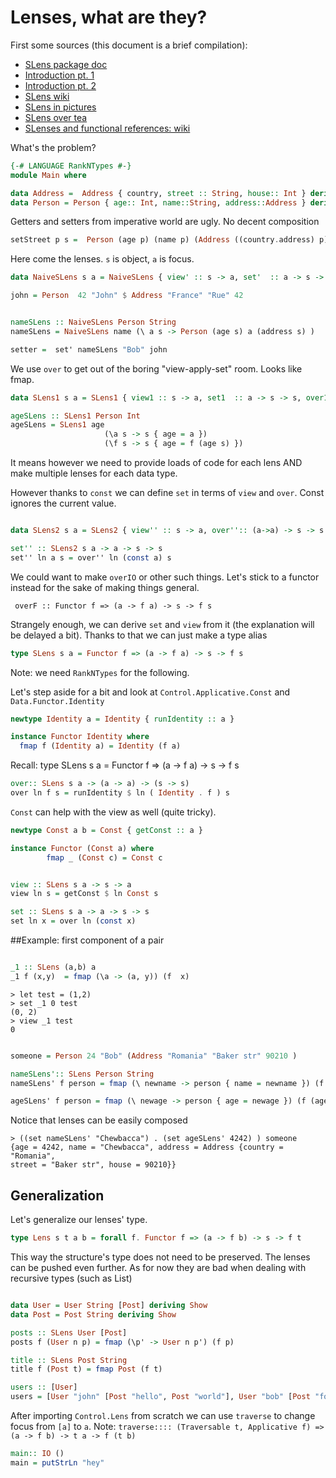 # Lenses, what are they?

First some sources (this document is a brief compilation): 

* [SLens package doc](https://hackage.haskell.org/package/lens)
* [Introduction pt. 1](http://blog.jakubarnold.cz/2014/07/14/lens-tutorial-introduction-part-1.html)
* [Introduction pt. 2](http://blog.jakubarnold.cz/2014/08/06/lens-tutorial-stab-traversal-part-2.html)
* [SLens wiki](https://github.com/ekmett/lens/wiki)
* [SLens in pictures](http://adit.io/posts/2013-07-22-lenses-in-pictures.html)
* [SLens over tea](http://artyom.me/lens-over-tea-1)
* [SLenses and functional references: wiki](https://en.wikibooks.org/wiki/Haskell/SLenses_and_functional_references)


What's the problem?

```haskell
{-# LANGUAGE RankNTypes #-}
module Main where

data Address =  Address { country, street :: String, house:: Int } deriving Show
data Person = Person { age:: Int, name::String, address::Address } deriving Show

```

Getters and setters from imperative world are ugly.
No decent composition

```haskell
setStreet p s =  Person (age p) (name p) (Address ((country.address) p) s ((house.address) p ) ) 
```

Here come the lenses. ```s``` is object, ```a``` is focus.



```haskell
data NaiveSLens s a = NaiveSLens { view' :: s -> a, set'  :: a -> s -> s }

john = Person  42 "John" $ Address "France" "Rue" 42


nameSLens :: NaiveSLens Person String
nameSLens = NaiveSLens name (\ a s -> Person (age s) a (address s) )

setter =  set' nameSLens "Bob" john

```

We use ```over``` to get out of the boring "view-apply-set" room. Looks like fmap.

```haskell
data SLens1 s a = SLens1 { view1 :: s -> a, set1  :: a -> s -> s, over1:: (a->a) -> s -> s }

ageSLens :: SLens1 Person Int
ageSLens = SLens1 age
                     (\a s -> s { age = a })
                     (\f s -> s { age = f (age s) })

```

It means however we need to provide loads of code for each lens AND make multiple lenses for each data type.

However thanks to ```const``` we can define ```set``` in terms of ```view``` and ```over```.
Const ignores the current value.

```haskell

data SLens2 s a = SLens2 { view'' :: s -> a, over'':: (a->a) -> s -> s }

set'' :: SLens2 s a -> a -> s -> s
set'' ln a s = over'' ln (const a) s

```

We could want to make ```overIO``` or other such things. Let's stick to a functor instead for the sake of making things general.

` overF :: Functor f => (a -> f a) -> s -> f s`


Strangely enough, we can derive ```set``` and ```view``` from it (the explanation will be delayed a bit). Thanks to that we can just make a type alias


```haskell
type SLens s a = Functor f => (a -> f a) -> s -> f s

```

Note: we need ```RankNTypes``` for the following.

Let's step aside for a bit and look at  ```Control.Applicative.Const``` and ```Data.Functor.Identity```

```haskell
newtype Identity a = Identity { runIdentity :: a }

instance Functor Identity where
  fmap f (Identity a) = Identity (f a)
```
Recall: 
type SLens s a = Functor f => (a -> f a) -> s -> f s
```haskell
over:: SLens s a -> (a -> a) -> (s -> s)
over ln f s = runIdentity $ ln ( Identity . f ) s

```
```Const``` can help with the view as well (quite tricky).


```haskell
newtype Const a b = Const { getConst :: a } 

instance Functor (Const a) where
        fmap _ (Const c) = Const c 


view :: SLens s a -> s -> a
view ln s = getConst $ ln Const s

set :: SLens s a -> a -> s -> s
set ln x = over ln (const x)

```


##Example: first component of a pair

```haskell

_1 :: SLens (a,b) a 
_1 f (x,y)  = fmap (\a -> (a, y)) (f  x)

```

```
> let test = (1,2)
> set _1 0 test
(0, 2)
> view _1 test
0
```

```haskell

someone = Person 24 "Bob" (Address "Romania" "Baker str" 90210 )

nameSLens':: SLens Person String
nameSLens' f person = fmap (\ newname -> person { name = newname }) (f (name person))

ageSLens' f person = fmap (\ newage -> person { age = newage }) (f (age person))


```

Notice that lenses can be easily composed
```
> ((set nameSLens' "Chewbacca") . (set ageSLens' 4242) ) someone
{age = 4242, name = "Chewbacca", address = Address {country = "Romania",
street = "Baker str", house = 90210}} 
```
## Generalization
Let's generalize our lenses' type. 
```haskell
type Lens s t a b = forall f. Functor f => (a -> f b) -> s -> f t


```

This way the structure's type does not need to be preserved. 
The lenses can be pushed even further. As for now they are bad when
dealing with recursive types (such as List)

```haskell

data User = User String [Post] deriving Show
data Post = Post String deriving Show

posts :: SLens User [Post]
posts f (User n p) = fmap (\p' -> User n p') (f p)

title :: SLens Post String
title f (Post t) = fmap Post (f t)

users :: [User]
users = [User "john" [Post "hello", Post "world"], User "bob" [Post "foobar"]]

```
After importing ```Control.Lens``` from scratch we can use
```traverse``` to change focus from ```[a]``` to ```a```.
Note: ```traverse:::: (Traversable t, Applicative f) => (a -> f b) -> t a -> f (t b)```

```haskell
main:: IO ()
main = putStrLn "hey"

```

